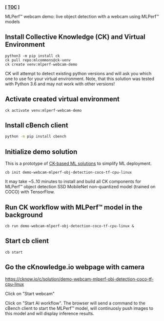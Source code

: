 **[ [TOC](../README.md) ]**

MLPerf&trade; webcam demo: live object detection with a webcam using MLPerf&trade; models

## Install Collective Knowledge (CK) and Virtual Environment

```
python3 -m pip install ck
ck pull repo:mlcommons@ck-venv
ck create venv:mlperf-webcam-demo
```

CK will attempt to detect existing python versions and will ask you which one to use for your virtual environment.
Note, that this solution was tested with Python 3.6 and may not work with other versions!

## Activate created virtual environment

```
ck activate venv:mlperf-webcam-demo
```

## Install cBench client

```bash
python -m pip install cbench
```

## Initialize demo solution

This is a prototype of [CK-based ML solutions](https://cknow.io/docs/intro/introduction.html#portable-ck-solution)
to simplify ML deployment.


```
cb init demo-webcam-mlperf-obj-detection-coco-tf-cpu-linux

```

It may take ~5..10 minutes to install and build all CK components for MLPerf&trade; object detection 
SSD MobileNet non-quantized model (trained on COCO) with TensorFlow.

## Run CK workflow with MLPerf&trade; model in the background

```
cb run demo-webcam-mlperf-obj-detection-coco-tf-cpu-linux &
```

## Start cb client


```
cb start

```


## Go the cKnowledge.io webpage with camera

https://cknow.io/c/solution/demo-webcam-mlperf-obj-detection-coco-tf-cpu-linux

Click on "Start webcam"

Click on "Start AI workflow". The browser will send a command to the cBench client
to start the MLPerf&trade; model, will continuosly push images to this model and will
display inference results.

